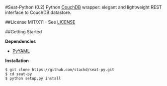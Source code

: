 #Seat-Python (0.2)
Python [CouchDB][1] wrapper: elegant and lightweight REST interface to CouchDB datastore.

##License
MIT/X11 - See [LICENSE][2]

  [1]: http://couchdb.apache.org/
  [2]: http://github.com/stackd/seat-py/blob/master/LICENSE
  
##Getting Started

**Dependencies**

* [PyYAML][3]

[3]: http://pyyaml.org/wiki/PyYAML

**Installation**
    
    $ git clone https://github.com/stackd/seat-py.git
    $ cd seat-py
    $ python setup.py install